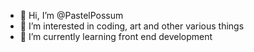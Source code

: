 - 👋 Hi, I’m @PastelPossum
- 👀 I’m interested in coding, art and other various things
- 🌱 I’m currently learning front end development

<!---
PastelPossum/PastelPossum is a ✨ special ✨ repository because its `README.md` (this file) appears on your GitHub profile.
You can click the Preview link to take a look at your changes.
--->
